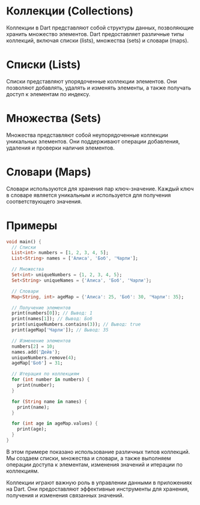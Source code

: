 # Коллекции (Collections)
Коллекции в Dart представляют собой структуры данных, позволяющие хранить множество элементов. Dart предоставляет различные типы коллекций, включая списки (lists), множества (sets) и словари (maps).
# Списки (Lists)
Списки представляют упорядоченные коллекции элементов. Они позволяют добавлять, удалять и изменять элементы, а также получать доступ к элементам по индексу.
# Множества (Sets)
Множества представляют собой неупорядоченные коллекции уникальных элементов. Они поддерживают операции добавления, удаления и проверки наличия элементов.
# Словари (Maps)
Словари используются для хранения пар ключ-значение. Каждый ключ в словаре является уникальным и используется для получения соответствующего значения.
# Примеры
```dart
void main() {
  // Списки
  List<int> numbers = [1, 2, 3, 4, 5];
  List<String> names = ['Алиса', 'Боб', 'Чарли'];

  // Множества
  Set<int> uniqueNumbers = {1, 2, 3, 4, 5};
  Set<String> uniqueNames = {'Алиса', 'Боб', 'Чарли'};

  // Словари
  Map<String, int> ageMap = {'Алиса': 25, 'Боб': 30, 'Чарли': 35};

  // Получение элементов
  print(numbers[0]); // Вывод: 1
  print(names[1]); // Вывод: Боб
  print(uniqueNumbers.contains(3)); // Вывод: true
  print(ageMap['Чарли']); // Вывод: 35

  // Изменение элементов
  numbers[2] = 10;
  names.add('Дейв');
  uniqueNumbers.remove(4);
  ageMap['Боб'] = 31;

  // Итерация по коллекциям
  for (int number in numbers) {
    print(number);
  }

  for (String name in names) {
    print(name);
  }

  for (int age in ageMap.values) {
    print(age);
  }
}
```
В этом примере показано использование различных типов коллекций. Мы создаем списки, множества и словари, а также выполняем операции доступа к элементам, изменения значений и итерации по коллекциям.

Коллекции играют важную роль в управлении данными в приложениях на Dart. Они предоставляют эффективные инструменты для хранения, получения и изменения связанных значений.